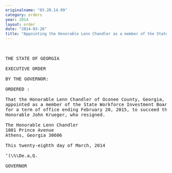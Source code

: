 ```yaml
---
originalname: "03.28.14.09"
category: orders
year: 2014
layout: order
date: "2014-03-28"
title: "Appointing the Honorable Lenn Chandler as a member of the State Workforce Investment Board"
---
```

<pre>
 

THE STATE OF GEORGIA

EXECUTIVE ORDER

BY THE GOVERNOR:

ORDERED :

That the Honorable Lenn Chandler of Oconee County, Georgia, is
appointed as a member of the State Workforce Investment Board,
for a term of office ending February 20, 2015, to succeed the
Honorable John Krueger, who resigned.

The Honorable Lenn Chandler
1001 Prince Avenue
Athens, Georgia 30606

This twenty-eighth day of March, 2014

‘(\%\De.a,Q.

GOVERNOR

</pre>
